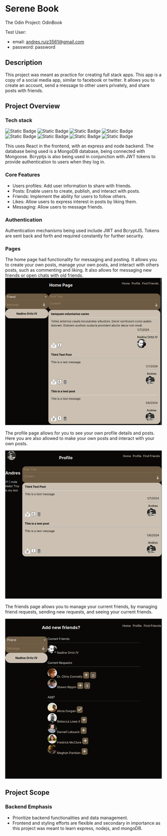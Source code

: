 # Serene Book

The Odin Project: OdinBook

Test User:

- email: andres.ruiz3561@gmail.com
- password: password

## Description

This project was meant as practice for creating full stack apps. This app is a copy of a social media app, similar to facebook or twitter. It allows you to create an account, send a message to other users privately, and share posts with friends.

## Project Overview

### Tech stack

![Static Badge](https://img.shields.io/badge/react-m?style=for-the-badge&logo=react&labelColor=black&color=%2361DAFB) ![Static Badge](https://img.shields.io/badge/node.js-m?style=for-the-badge&logo=nodedotjs&labelColor=black&color=%23339933) ![Static Badge](https://img.shields.io/badge/mongoDB-m?style=for-the-badge&logo=mongodb&labelColor=black&color=%2347A248) ![Static Badge](https://img.shields.io/badge/mongoose-m?style=for-the-badge&logo=mongoosedotws&labelColor=black&color=%23F04D35) ![Static Badge](https://img.shields.io/badge/express-m?style=for-the-badge&logo=express&labelColor=black&color=black) ![Static Badge](https://img.shields.io/badge/vite-m?style=for-the-badge&logo=vite&labelColor=black&color=%23646CFF) ![Static Badge](https://img.shields.io/badge/vercel-m?style=for-the-badge&logo=vercel&labelColor=black&color=%23000000) ![Static Badge](https://img.shields.io/badge/railway-r?style=for-the-badge&logo=railway&labelColor=black&color=%230B0D0E)

This uses React in the frontend, with an express and node backend. The database being used is a MongoDB database, being connected with Mongoose. Bcryptjs is also being used in conjunction with JWT tokens to provide authentication to users when they log in.

### Core Features

- Users profiles: Add user information to share with friends.
- Posts: Enable users to create, publish, and interact with posts.
- Friends: Implement the ability for users to follow others.
- Likes: Allow users to express interest in posts by liking them.
- Messaging: Allow users to message friends.

### Authentication

Authentication mechanisms being used include JWT and BcryptJS. Tokens are sent back and forth and required constantly for further security.

### Pages

The home page had functionality for messaging and posting. It allows you to create your own posts, manage your own posts, and interact with others posts, such as commenting and liking. It also allows for messaging new friends or open chats with old friends.
![Home Page](image.png)

The profile page allows for you to see your own profile details and posts. Here you are also allowed to make your own posts and interact with your own posts.

![Profile](image-1.png)

The friends page allows you to manage your current friends, by managing friend requests, sending new requests, and seeing your current friends.

![Friends](image-3.png)

## Project Scope

### Backend Emphasis

- Prioritize backend functionalities and data management.
- Frontend and styling efforts are flexible and secondary in importance as this project was meant to learn express, nodejs, and mongoDB.
